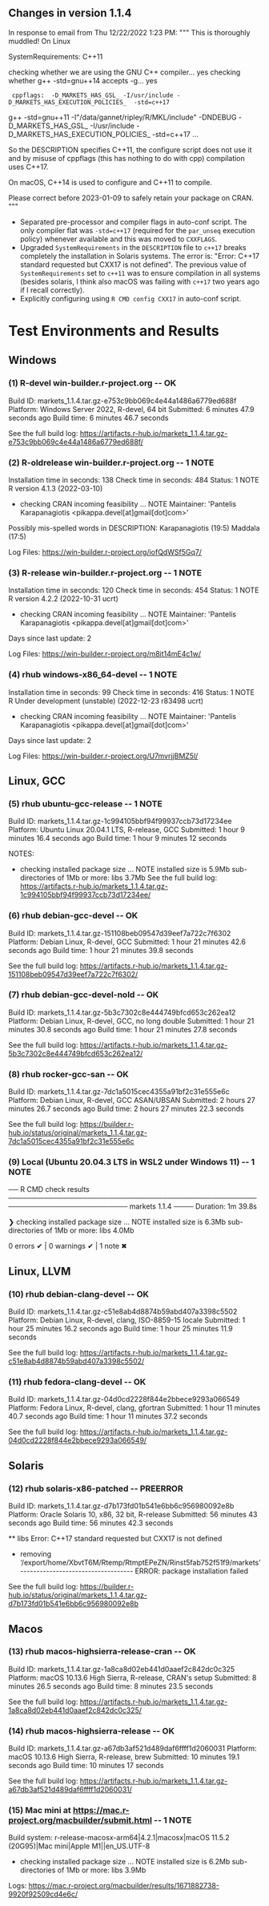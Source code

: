 ## Changes in version 1.1.4

In response to email from Thu 12/22/2022 1:23 PM:
"""
This is thoroughly muddled!  On Linux

SystemRequirements: 	C++11

checking whether we are using the GNU C++ compiler... yes checking whether g++ -std=gnu++14 accepts -g... yes

     cppflags:  -D_MARKETS_HAS_GSL_ -I/usr/include -D_MARKETS_HAS_EXECUTION_POLICIES_  -std=c++17

g++ -std=gnu++11 -I"/data/gannet/ripley/R/MKL/include" -DNDEBUG
-D_MARKETS_HAS_GSL_ -I/usr/include -D_MARKETS_HAS_EXECUTION_POLICIES_
-std=c++17 ...

So the DESCRIPTION specifies C++11, the configure script does not use it and by misuse of cppflags (this has nothing to do with cpp) compilation uses C++17.

On macOS, C++14 is used to configure and C++11 to compile.

Please correct before 2023-01-09 to safely retain your package on CRAN.
"""

* Separated pre-processor and compiler flags in auto-conf script. The only compiler flat was `-std=c++17` (required for the `par_unseq` execution policy) whenever available and this was moved to `CXXFLAGS`.
* Upgraded `SystemRequirements` in the `DESCRIPTION` file to `c++17` breaks completely the installation in Solaris systems. The error is: "Error: C++17 standard requested but CXX17 is not defined". The previous value of `SystemRequirements` set to `c++11` was to ensure compilation in all systems (besides solaris, I think also macOS was failing with `c++17` two years ago if I recall correctly).
* Explicitly configuring using `R CMD config CXX17` in auto-conf script.


# Test Environments and Results
## Windows
### (1) R-devel win-builder.r-project.org -- OK
Build ID:	markets_1.1.4.tar.gz-e753c9bb069c4e44a1486a6779ed688f
Platform:	Windows Server 2022, R-devel, 64 bit
Submitted:	6 minutes 47.9 seconds ago
Build time:	6 minutes 46.7 seconds


See the full build log: https://artifacts.r-hub.io/markets_1.1.4.tar.gz-e753c9bb069c4e44a1486a6779ed688f/


### (2) R-oldrelease win-builder.r-project.org -- 1 NOTE
Installation time in seconds: 138
Check time in seconds: 484
Status: 1 NOTE
R version 4.1.3 (2022-03-10)

* checking CRAN incoming feasibility ... NOTE
Maintainer: 'Pantelis Karapanagiotis <pikappa.devel[at]gmail[dot]com>'

Possibly mis-spelled words in DESCRIPTION:
  Karapanagiotis (19:5)
  Maddala (17:5)

Log Files: https://win-builder.r-project.org/iofQdWSf5Gq7/

### (3) R-release win-builder.r-project.org -- 1 NOTE
Installation time in seconds: 120
Check time in seconds: 454
Status: 1 NOTE
R version 4.2.2 (2022-10-31 ucrt)

* checking CRAN incoming feasibility ... NOTE
Maintainer: 'Pantelis Karapanagiotis <pikappa.devel[at]gmail[dot]com>'

Days since last update: 2

Log Files: https://win-builder.r-project.org/m8it14mE4c1w/

### (4) rhub windows-x86_64-devel -- 1 NOTE
Installation time in seconds: 99
Check time in seconds: 416
Status: 1 NOTE
R Under development (unstable) (2022-12-23 r83498 ucrt)

* checking CRAN incoming feasibility ... NOTE
Maintainer: 'Pantelis Karapanagiotis <pikappa.devel[at]gmail[dot]com>'

Days since last update: 2

Log Files: https://win-builder.r-project.org/U7mvrjjBMZ5l/

## Linux, GCC
### (5) rhub ubuntu-gcc-release -- 1 NOTE
Build ID:	markets_1.1.4.tar.gz-1c994105bbf94f99937ccb73d17234ee
Platform:	Ubuntu Linux 20.04.1 LTS, R-release, GCC
Submitted:	1 hour 9 minutes 16.4 seconds ago
Build time:	1 hour 9 minutes 12 seconds

NOTES:
* checking installed package size ... NOTE
  installed size is  5.9Mb
  sub-directories of 1Mb or more:
    libs   3.7Mb
See the full build log: https://artifacts.r-hub.io/markets_1.1.4.tar.gz-1c994105bbf94f99937ccb73d17234ee/

### (6) rhub debian-gcc-devel -- OK
Build ID:	markets_1.1.4.tar.gz-151108beb09547d39eef7a722c7f6302
Platform:	Debian Linux, R-devel, GCC
Submitted:	1 hour 21 minutes 42.6 seconds ago
Build time:	1 hour 21 minutes 39.8 seconds


See the full build log: https://artifacts.r-hub.io/markets_1.1.4.tar.gz-151108beb09547d39eef7a722c7f6302/


### (7) rhub debian-gcc-devel-nold -- OK
Build ID:	markets_1.1.4.tar.gz-5b3c7302c8e444749bfcd653c262ea12
Platform:	Debian Linux, R-devel, GCC, no long double
Submitted:	1 hour 21 minutes 30.8 seconds ago
Build time:	1 hour 21 minutes 27.8 seconds


See the full build log: https://artifacts.r-hub.io/markets_1.1.4.tar.gz-5b3c7302c8e444749bfcd653c262ea12/


### (8) rhub rocker-gcc-san -- OK
Build ID:	markets_1.1.4.tar.gz-7dc1a5015cec4355a91bf2c31e555e6c
Platform:	Debian Linux, R-devel, GCC ASAN/UBSAN
Submitted:	2 hours 27 minutes 26.7 seconds ago
Build time:	2 hours 27 minutes 22.3 seconds


See the full build log: https://builder.r-hub.io/status/original/markets_1.1.4.tar.gz-7dc1a5015cec4355a91bf2c31e555e6c

### (9) Local (Ubuntu 20.04.3 LTS in WSL2 under Windows 11) -- 1 NOTE
── R CMD check results ────────────────────────────────────────────────────────────────────────── markets 1.1.4 ────
Duration: 1m 39.8s

❯ checking installed package size ... NOTE
    installed size is  6.3Mb
    sub-directories of 1Mb or more:
      libs   4.0Mb

0 errors ✔ | 0 warnings ✔ | 1 note ✖

## Linux, LLVM
### (10) rhub debian-clang-devel -- OK
Build ID:	markets_1.1.4.tar.gz-c51e8ab4d8874b59abd407a3398c5502
Platform:	Debian Linux, R-devel, clang, ISO-8859-15 locale
Submitted:	1 hour 25 minutes 16.2 seconds ago
Build time:	1 hour 25 minutes 11.9 seconds


See the full build log: https://artifacts.r-hub.io/markets_1.1.4.tar.gz-c51e8ab4d8874b59abd407a3398c5502/

### (11) rhub fedora-clang-devel -- OK
Build ID:	markets_1.1.4.tar.gz-04d0cd2228f844e2bbece9293a066549
Platform:	Fedora Linux, R-devel, clang, gfortran
Submitted:	1 hour 11 minutes 40.7 seconds ago
Build time:	1 hour 11 minutes 37.2 seconds


See the full build log: https://artifacts.r-hub.io/markets_1.1.4.tar.gz-04d0cd2228f844e2bbece9293a066549/

## Solaris
### (12) rhub solaris-x86-patched -- PREERROR
Build ID:	markets_1.1.4.tar.gz-d7b173fd01b541e6bb6c956980092e8b
Platform:	Oracle Solaris 10, x86, 32 bit, R-release
Submitted:	56 minutes 43 seconds ago
Build time:	56 minutes 42.3 seconds

** libs
Error: C++17 standard requested but CXX17 is not defined
* removing ‘/export/home/XbvtT6M/Rtemp/RtmptEPeZN/Rinst5fab752f51f9/markets’
      -----------------------------------
ERROR: package installation failed

See the full build log: https://builder.r-hub.io/status/original/markets_1.1.4.tar.gz-d7b173fd01b541e6bb6c956980092e8b

## Macos
### (13) rhub macos-highsierra-release-cran -- OK
Build ID:	markets_1.1.4.tar.gz-1a8ca8d02eb441d0aaef2c842dc0c325
Platform:	macOS 10.13.6 High Sierra, R-release, CRAN's setup
Submitted:	8 minutes 26.5 seconds ago
Build time:	8 minutes 23.5 seconds


See the full build log: https://artifacts.r-hub.io/markets_1.1.4.tar.gz-1a8ca8d02eb441d0aaef2c842dc0c325/

### (14) rhub macos-highsierra-release -- OK
Build ID:	markets_1.1.4.tar.gz-a67db3af521d489daf6ffff1d2060031
Platform:	macOS 10.13.6 High Sierra, R-release, brew
Submitted:	10 minutes 19.1 seconds ago
Build time:	10 minutes 17 seconds


See the full build log: https://artifacts.r-hub.io/markets_1.1.4.tar.gz-a67db3af521d489daf6ffff1d2060031/

### (15) Mac mini at https://mac.r-project.org/macbuilder/submit.html -- 1 NOTE
Build system: r-release-macosx-arm64|4.2.1|macosx|macOS 11.5.2 (20G95)|Mac mini|Apple M1||en_US.UTF-8

* checking installed package size ... NOTE
  installed size is  6.2Mb
  sub-directories of 1Mb or more:
    libs   3.9Mb

Logs: https://mac.r-project.org/macbuilder/results/1671882738-9920f92509cd4e6c/
